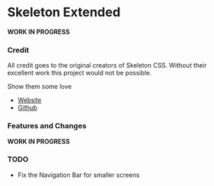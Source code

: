 # Skeleton Extended
__WORK IN PROGRESS__

### Credit
All credit goes to the original creators of Skeleton CSS. Without their excellent work this project would not be possible.

Show them some love 
* [Website](http://getskeleton.com/)
* [Github](https://github.com/dhg/Skeleton/)

### Features and Changes
__WORK IN PROGRESS__

### TODO
* Fix the Navigation Bar for smaller screens
